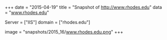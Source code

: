 
+++
date = "2015-04-19"
title = "Snapshot of http://www.rhodes.edu"
data = "www.rhodes.edu"

Server = ["IIS"]
domain = ["rhodes.edu"]

  image = "snapshots/2015_16/www.rhodes.edu.png"
+++
#
